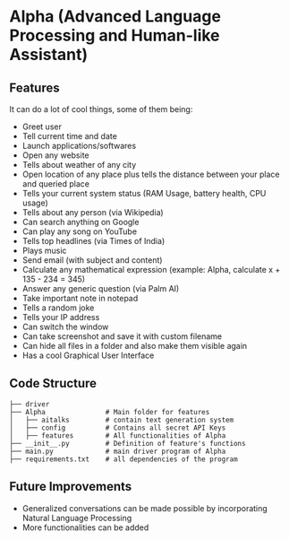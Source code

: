 # Alpha (Advanced Language Processing and Human-like Assistant)

## Features

It can do a lot of cool things, some of them being:

- Greet user
- Tell current time and date
- Launch applications/softwares 
- Open any website
- Tells about weather of any city
- Open location of any place plus tells the distance between your place and queried place
- Tells your current system status (RAM Usage, battery health, CPU usage)
- Tells about any person (via Wikipedia)
- Can search anything on Google 
- Can play any song on YouTube
- Tells top headlines (via Times of India)
- Plays music
- Send email (with subject and content)
- Calculate any mathematical expression (example: Alpha, calculate x + 135 - 234 = 345)
- Answer any generic question (via Palm AI)
- Take important note in notepad
- Tells a random joke
- Tells your IP address
- Can switch the window
- Can take screenshot and save it with custom filename
- Can hide all files in a folder and also make them visible again
- Has a cool Graphical User Interface

## Code Structure
    ├── driver
    ├── Alpha               # Main folder for features 
    │   ├── aitalks         # contain text generation system
    │   ├── config          # Contains all secret API Keys
    │   ├── features        # All functionalities of Alpha 
    ├── __init__.py         # Definition of feature's functions
    ├── main.py             # main driver program of Alpha
    ├── requirements.txt    # all dependencies of the program

## Future Improvements
- Generalized conversations can be made possible by incorporating Natural Language Processing
- More functionalities can be added

